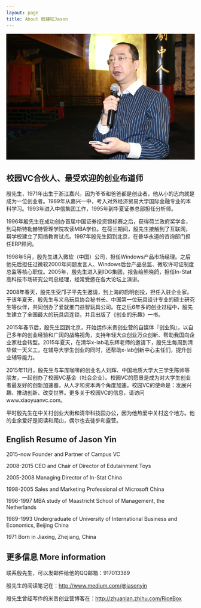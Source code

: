 ```yaml
---
layout: page
title: About 殷建松Jason
---
```


![Here I am at a conference.](/assets/jason.jpg)

## 校园VC合伙人、最受欢迎的创业布道师

殷先生，1971年出生于浙江嘉兴。因为爷爷和爸爸都是创业者，他从小的志向就是成为一位创业者。1989年从嘉兴一中，考入对外经济贸易大学国际金融专业的本科学习。1993年进入中信集团工作，1995年到华夏证券总部担任分析师。

1996年殷先生在成功创办首届中国证券投资锦标赛之后，获得荷兰政府奖学金，到马斯特勒赫特管理学院攻读MBA学位。在荷兰期间，殷先生接触到了互联网，帮学校建立了网络教育试点。1997年殷先生回到北京，在普华永道的咨询部门担任ERP顾问。

1998年5月，殷先生进入微软（中国）公司，担任Windows产品市场经理。之后他先后担任过微软2000年问题发言人、Windows后台产品总监、微软许可证制度总监等核心职位。2005年，殷先生进入到IDG集团，报告给熊晓鸽，担任In-Stat高科技市场研究公司总经理，经常受邀在各大论坛上演讲。

2008年春天，殷先生受邝子平先生邀请，到上海的启明创投，担任入驻企业家。于该年夏天，殷先生与义乌玩具协会秘书长、中国第一位玩具设计专业的硕士研究生等伙伴，共同创办了爱就推门益智玩具公司。在之后6年多的创业过程中，殷先生建立了全国最大的玩具店连锁，并且出版了《创业的乐趣》一书。

2015年春节后，殷先生回到北京，开始运作米贵创业营的自媒体『创业狗』，以自己多年的创业经验和广阔的战略视角，支持年轻大众创业万众创新、帮助我国向企业家社会转型。2015年夏天，在清华x-lab毛东辉老师的邀请下，殷先生每周到清华做一天义工，在辅导大学生创业的同时，还帮助x-lab创新中心主任们，提升创业辅导能力。

2015年11月，殷先生与车库咖啡的创业名人刘辉、中国地质大学大三学生陈帅等朋友，一起创办了校园VC基金（社会企业）。校园VC的愿景是成为对大学生创业者最友好的创新加速器，从人才和资本两个角度加速。校园VC的使命是：发展兴趣、推动创新、改变世界。更多关于校园VC的信息，请访问www.xiaoyuanvc.com。

平时殷先生在中关村创业大街和清华科技园办公，因为他热爱中关村这个地方。他的业余爱好是阅读和爬山，偶尔也去徒步和露营。

## English Resume of Jason Yin

2015-now Founder and Partner of Campus VC

2008-2015 CEO and Chair of Director of Edutainment Toys

2005-2008 Managing Director of In-Stat China

1998-2005 Sales and Marketing Professional of Microsoft China

1996-1997 MBA study of Maastricht School of Management, the Netherlands

1989-1993 Undergraduate of University of International Business and Economics, Beijing China

1971 Born in Jiaxing, Zhejiang, China

## 更多信息 More information

联系殷先生，可以发邮件给他的QQ邮箱：917013389

殷先生的阅读笔记在：http://www.medium.com/@jasonyin

殷先生曾经写作的米贵创业营博客在：http://zhuanlan.zhihu.com/RiceBox